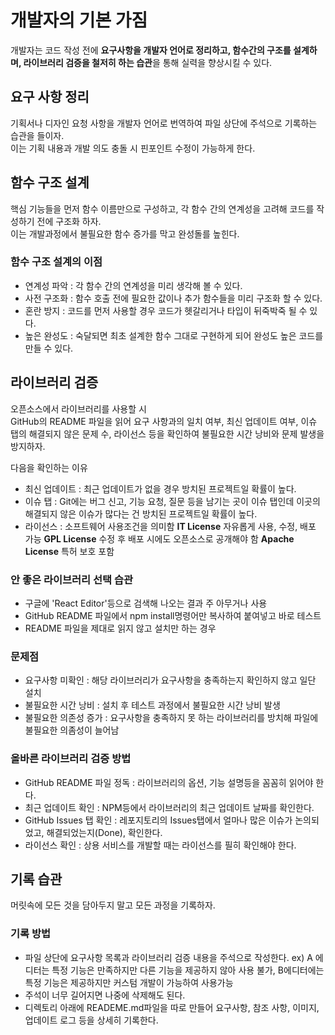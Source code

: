 # 개발자의 기본 가짐

개발자는 코드 작성 전에 **요구사항을 개발자 언어로 정리하고, 함수간의 구조를 설계하며, 라이브러리 검증을 철저히 하는 습관**을 통해 실력을 향상시킬 수 있다.

## 요구 사항 정리
기획서나 디자인 요청 사항을 개발자 언어로 번역하여 파일 상단에 주석으로 기록하는 습관을 들이자.   
이는 기획 내용과 개발 의도 충돌 시 핀포인트 수정이 가능하게 한다.

## 함수 구조 설계
핵심 기능들을 먼저 함수 이름만으로 구성하고, 각 함수 간의 연계성을 고려해 코드를 작성하기 전에 구조화 하자.   
이는 개발과정에서 불필요한 함수 증가를 막고 완성돌를 높힌다.

### 함수 구조 설계의 이점
- 연계성 파악 : 각 함수 간의 연계성을 미리 생각해 볼 수 있다.   
- 사전 구조화 : 함수 호출 전에 필요한 값이나 추가 함수들을 미리 구조화 할 수 있다.   
- 혼란 방지 : 코드를 먼저 사용할 경우 코드가 헷갈리거나 타입이 뒤죽박죽 될 수 있다.   
- 높은 완성도 : 숙달되면 최초 설계한 함수 그대로 구현하게 되어 완성도 높은 코드를 만들 수 있다.


## 라이브러리 검증
오픈소스에서 라이브러리를 사용할 시    
GitHub의 README 파일을 읽어 요구 사항과의 일치 여부, 최신 업데이트 여부, 이슈 탭의 해결되지 않은 문제 수, 라이선스 등을 확인하여 불필요한 시간 낭비와 문제 발생을 방지하자.

다음을 확인하는 이유   
- 최신 업데이트 : 최근 업데이트가 없을 경우 방치된 프로젝트일 확률이 높다.   
- 이슈 탭 : Git에는 버그 신고, 기능 요청, 질문 등을 남기는 곳이 이슈 탭인데 이곳의 해결되지 않은 이슈가 많다는 건 방치된 프로젝트일 확률이 높다.   
- 라이선스 : 소프트웨어 사용조건을 의미함
  **IT License** 자유롭게 사용, 수정, 배포 가능
  **GPL License** 수정 후 배포 시에도 오픈소스로 공개해야 함
  **Apache License** 특허 보호 포함


### 안 좋은 라이브러리 선택 습관
- 구글에 'React Editor'등으로 검색해 나오는 결과 주 아무거나 사용
- GitHub README 파일에서 npm install명령어만 복사하여 붙여넣고 바로 테스트
- README 파일을 제대로 읽지 않고 설치만 하는 경우

### 문제점
- 요구사항 미확인 : 해당 라이브러리가 요구사항을 충족하는지 확인하지 않고 일단 설치   
- 불필요한 시간 낭비 : 설치 후 테스트 과정에서 불필요한 시간 낭비 발생   
- 불필요한 의존성 증가 : 요구사항을 충족하지 못 하는 라이브러리를 방치해 파일에 불필요한 의좀성이 늘어남

### 올바른 라이브러리 검증 방법
- GitHub README 파일 정독 : 라이브러리의 옵션, 기능 설명등을 꼼꼼히 읽어야 한다.   
-  최근 업데이트 확인 : NPM등에서 라이브러리의 최근 업데이트 날짜를 확인한다.   
- GitHub Issues 탭 확인 : 레포지토리의 Issues탭에서 얼마나 많은 이슈가 논의되었고, 해결되었는지(Done), 확인한다.   
- 라이선스 확인 : 상용 서비스를 개발할 때는 라이선스를 필히 확인해야 한다.   

## 기록 습관
머릿속에 모든 것을 담아두지 말고 모든 과정을 기록하자.

### 기록 방법
- 파일 상단에 요구사항 목록과 라이브러리 검증 내용을 주석으로 작성한다.
ex) A 에디터는 특정 기능은 만족하지만 다른 기능을 제공하지 않아 사용 불가, B에디터에는 특정 기능은 제공하지만 커스텀 개발이 가능하여 사용가능   
- 주석이 너무 길어지면 나중에 삭제해도 된다.
- 디렉토리 아래에 READEME.md파일을 따로 만들어 요구사항, 참조 사항, 이미지, 업데이트 로그 등을 상세히 기록한다.
